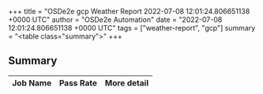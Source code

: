+++
title = "OSDe2e gcp Weather Report 2022-07-08 12:01:24.806651138 +0000 UTC"
author = "OSDe2e Automation"
date = "2022-07-08 12:01:24.806651138 +0000 UTC"
tags = ["weather-report", "gcp"]
summary = "<table class=\"summary\"></table>"
+++
## Summary

| Job Name | Pass Rate | More detail |
|----------|-----------|-------------|




